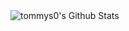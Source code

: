 <img align="left" alt="tommys0's Github Stats" src="github-readme-stats0-84fdj0vdt-tommys0s-projects.vercel.app/api?username=tommys0&show_icons=true&hide_border=true" />

